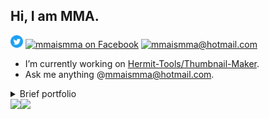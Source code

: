 ## Hi, I am MMA.
<a href="https://twitter.com/mmaismma"><img alt="mmaismma on Twitter" width="20px" src="https://raw.githubusercontent.com/mmaismma/mmaismma/master/Twitter_Social_Icon_Circle_Color.png" /></a> 
<a href="https://facebook.com/mmaismma"><img alt="mmaismma on Facebook" width="20px" src="https://facebookbrand.com/wp-content/uploads/2019/04/f_logo_RGB-Hex-Blue_512.png?w=512&h=512" /></a> 
<a href="mailto:mmaismma@hotmail.com"><img alt="mmaismma@hotmail.com" width="20px" src="https://img.icons8.com/color/48/000000/email.png"/></a><br>

- I’m currently working on [Hermit-Tools/Thumbnail-Maker](https://github.com/hermit-tools/Thumbnail-Maker).  
- Ask me anything @[mmaismma@hotmail.com](mailto:mmaismma@hotmail.com).

<details>
  <summary>Brief portfolio</summary>
  <br>I am a graphic designer and a web developer.<br><br>
  
 - Made official Hermitcraft subreddit's logo for Season 6 and Season 7.  
 - Currently working on <a href="https://github.com/hermit-tools/Thumbnail-Maker">Hermit-Tools/Thumbnail-Maker</a>.  
 - Founded <a href="https://www.outre.ml">Science Buzzer</a>.  
 </details>

<!--![MMA's github stats](https://github-readme-stats.vercel.app/api?username=mmaismma&show_icons=true&hide=stars)-->

<a href="https://github.com/hermit-tools/Thumbnail-Maker">
  <img align="left" src="https://github-readme-stats.vercel.app/api/pin/?username=hermit-tools&repo=Thumbnail-Maker">
</a>
<a href="https://github.com/mmaismma/beatmaker">
  <img align="left" src="https://github-readme-stats.vercel.app/api/pin/?username=mmaismma&repo=beatmaker">
</a>
